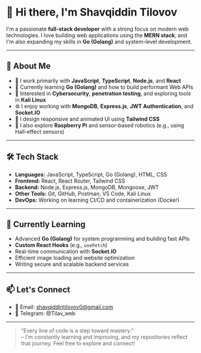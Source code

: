 # 👋 Hi there, I'm Shavqiddin Tilovov

I'm a passionate **full-stack developer** with a strong focus on modern web technologies. I love building web applications using the **MERN stack**, and I'm also expanding my skills in **Go (Golang)** and system-level development.

---

## 🚀 About Me

- 🔧 I work primarily with **JavaScript**, **TypeScript**, **Node.js**, and **React**
- 🌱 Currently learning **Go (Golang)** and how to build performant Web APIs
- 🧠 Interested in **Cybersecurity**, **penetration testing**, and exploring tools in **Kali Linux**
- ⚙️ I enjoy working with **MongoDB**, **Express.js**, **JWT Authentication**, and **Socket.IO**
- 🎨 I design responsive and animated UI using **Tailwind CSS**
- 🤖 I also explore **Raspberry Pi** and sensor-based robotics (e.g., using Hall-effect sensors)

---

## 🛠️ Tech Stack

- **Languages:** JavaScript, TypeScript, Go (Golang), HTML, CSS
- **Frontend:** React, React Router, Tailwind CSS
- **Backend:** Node.js, Express.js, MongoDB, Mongoose, JWT
- **Other Tools:** Git, GitHub, Postman, VS Code, Kali Linux
- **DevOps:** Working on learning CI/CD and containerization (Docker)

---

## 📘 Currently Learning

- Advanced **Go (Golang)** for system programming and building fast APIs
- **Custom React Hooks** (e.g., `useFetch`)
- Real-time communication with **Socket.IO**
- Efficient image loading and website optimization
- Writing secure and scalable backend services

---

## 📫 Let's Connect

- 📧 Email: shavqiddintilovov0@gmail.com
- 💬 Telegram: @Tilav_web

---

> “Every line of code is a step toward mastery.”  
> – I'm constantly learning and improving, and my repositories reflect that journey. Feel free to explore and connect!

